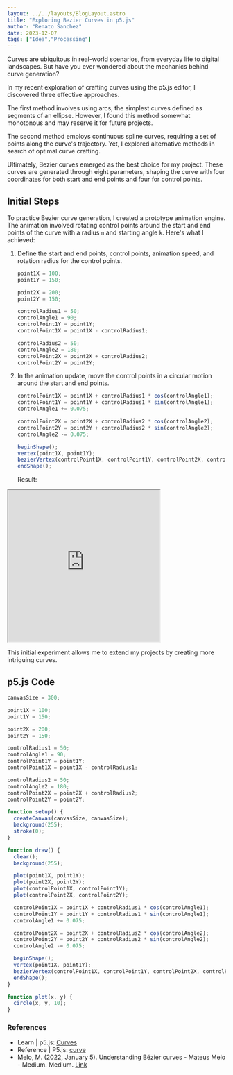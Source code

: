 ```yaml
---
layout: ../../layouts/BlogLayout.astro
title: "Exploring Bezier Curves in p5.js"
author: "Renato Sanchez"
date: 2023-12-07
tags: ["Idea","Processing"]
---
```


Curves are ubiquitous in real-world scenarios, from everyday life to digital landscapes. But have you ever wondered about the mechanics behind curve generation?

In my recent exploration of crafting curves using the p5.js editor, I discovered three effective approaches.

The first method involves using arcs, the simplest curves defined as segments of an ellipse. However, I found this method somewhat monotonous and may reserve it for future projects.

The second method employs continuous spline curves, requiring a set of points along the curve's trajectory. Yet, I explored alternative methods in search of optimal curve crafting.

Ultimately, Bezier curves emerged as the best choice for my project. These curves are generated through eight parameters, shaping the curve with four coordinates for both start and end points and four for control points.

## Initial Steps

To practice Bezier curve generation, I created a prototype animation engine. The animation involved rotating control points around the start and end points of the curve with a radius `n` and starting angle `k`. Here's what I achieved:

1. Define the start and end points, control points, animation speed, and rotation radius for the control points.
   ```js
   point1X = 100;
   point1Y = 150;

   point2X = 200;
   point2Y = 150;

   controlRadius1 = 50;
   controlAngle1 = 90;
   controlPoint1Y = point1Y;
   controlPoint1X = point1X - controlRadius1;

   controlRadius2 = 50;
   controlAngle2 = 180;
   controlPoint2X = point2X + controlRadius2;
   controlPoint2Y = point2Y;
   ```

2. In the animation update, move the control points in a circular motion around the start and end points.
   ```js
   controlPoint1X = point1X + controlRadius1 * cos(controlAngle1);
   controlPoint1Y = point1Y + controlRadius1 * sin(controlAngle1);
   controlAngle1 += 0.075;

   controlPoint2X = point2X + controlRadius2 * cos(controlAngle2);
   controlPoint2Y = point2Y + controlRadius2 * sin(controlAngle2);
   controlAngle2 -= 0.075;

   beginShape();
   vertex(point1X, point1Y);
   bezierVertex(controlPoint1X, controlPoint1Y, controlPoint2X, controlPoint2Y, point2X, point2Y);
   endShape();
   ```

   Result:

<iframe src="https://editor.p5js.org/renatosanz/full/ERpfUSk9N" height=350 width=350></iframe>


This initial experiment allows me to extend my projects by creating more intriguing curves.

## p5.js Code

```js
canvasSize = 300;

point1X = 100;
point1Y = 150;

point2X = 200;
point2Y = 150;

controlRadius1 = 50;
controlAngle1 = 90;
controlPoint1Y = point1Y;
controlPoint1X = point1X - controlRadius1;

controlRadius2 = 50;
controlAngle2 = 180;
controlPoint2X = point2X + controlRadius2;
controlPoint2Y = point2Y;

function setup() {
  createCanvas(canvasSize, canvasSize);
  background(255);
  stroke(0);
}

function draw() {
  clear();
  background(255);

  plot(point1X, point1Y);
  plot(point2X, point2Y);
  plot(controlPoint1X, controlPoint1Y);
  plot(controlPoint2X, controlPoint2Y);

  controlPoint1X = point1X + controlRadius1 * cos(controlAngle1);
  controlPoint1Y = point1Y + controlRadius1 * sin(controlAngle1);
  controlAngle1 += 0.075;

  controlPoint2X = point2X + controlRadius2 * cos(controlAngle2);
  controlPoint2Y = point2Y + controlRadius2 * sin(controlAngle2);
  controlAngle2 -= 0.075;

  beginShape();
  vertex(point1X, point1Y);
  bezierVertex(controlPoint1X, controlPoint1Y, controlPoint2X, controlPoint2Y, point2X, point2Y);
  endShape();
}

function plot(x, y) {
  circle(x, y, 10);
}
```

### References
- Learn | p5.js: [Curves](https://p5js.org/learn/curves.html)
- Reference | P5.js: [curve](https://p5js.org/reference/#/p5/curve)
- Melo, M. (2022, January 5). Understanding Bézier curves - Mateus Melo - Medium. Medium. [Link](https://mmrndev.medium.com/understanding-b%C3%A9zier-curves-f6eaa0fa6c7d)
